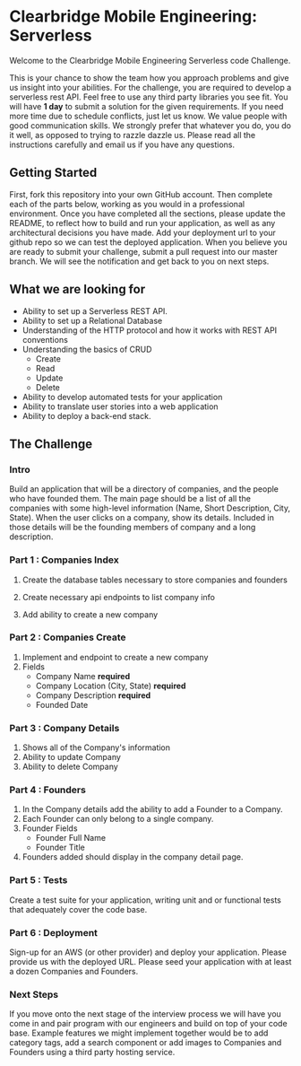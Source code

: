 # Clearbridge Mobile Engineering: Serverless

Welcome to the Clearbridge Mobile Engineering Serverless code Challenge. 

This is your chance to show the team how you approach problems and give us insight into your abilities. For the challenge, you are required to develop a serverless rest API. 
Feel free to use any third party libraries you see fit. You will have **1 day** to submit a solution for the given requirements. If you need more time due to schedule conflicts, just let us know. We value people with good communication skills. 
We strongly prefer that whatever you do, you do it well, as opposed to trying to razzle dazzle us. Please read all the instructions carefully and email us if you have any questions.

## Getting Started

First, fork this repository into your own GitHub account. Then complete each of the parts below, working as you would in a professional environment. Once you have completed all the sections, please update the README, to reflect how to build and run your application, as well as any architectural decisions you have made. Add your deployment url to your github repo so we can test the deployed application. When you believe you are ready to submit your challenge, submit a pull request into our master branch. We will see the notification and get back to you on next steps.

## What we are looking for

- Ability to set up a Serverless REST API.
- Ability to set up a Relational Database
- Understanding of the HTTP protocol and how it works with REST API conventions
- Understanding the basics of CRUD
  - Create
  - Read
  - Update
  - Delete
- Ability to develop automated tests for your application
- Ability to translate user stories into a web application
- Ability to deploy a back-end stack.

## The Challenge

### Intro

Build an application that will be a directory of companies, and the people who have founded them. The main page should be a list of all the companies with some high-level information (Name, Short Description, City, State). When the user clicks on a company, show its details. Included in those details will be the founding members of company and a long description.

### Part 1 : Companies Index

1. Create the database tables necessary to store companies and founders
2. Create necessary api endpoints to list company info

3. Add ability to create a new company

### Part 2 : Companies Create

1. Implement and endpoint to create a new company
2. Fields
   - Company Name **required**
   - Company Location (City, State) **required**
   - Company Description **required**
   - Founded Date

### Part 3 : Company Details

1. Shows all of the Company's information
2. Ability to update Company
3. Ability to delete Company

### Part 4 : Founders

1. In the Company details add the ability to add a Founder to a Company.
2. Each Founder can only belong to a single company.
3. Founder Fields
   - Founder Full Name
   - Founder Title
4. Founders added should display in the company detail page.

### Part 5 : Tests

Create a test suite for your application, writing unit and or functional tests that adequately cover the code base.

### Part 6 : Deployment

Sign-up for an AWS (or other provider) and deploy your application. Please provide us with the deployed URL. Please seed your application with at least a dozen Companies and Founders.

### Next Steps

If you move onto the next stage of the interview process we will have you come in and pair program with our engineers and build on top of your code base. Example features we might implement together would be to add category tags, add a search component or add images to Companies and Founders using a third party hosting service.
